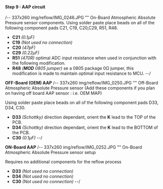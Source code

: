 #### Step 9 : AAP circuit ####

/-- 337x260 img/reflow/IMG_0246.JPG "" On-Board Atmospheric Absolute Pressure sensor components.
Using solder paste place beads on all of the following component pads C21, C19, C20,C29, R51, R48.

- **C21** *(0.1µF)* 
- **C19** *(Not used no connection)*
- **C20** *(47pF)* 
- **C29** *(0.22µF)* 
- **R51** *(470R)* optimal ADC input resistance when used in conjunction with the following modification.	
- **R48** *(**MOD** 0805 jumper)* se a 0805 package 0&ohm; jumper, this modification is made to maintain optimal input resistance to MCU.
--/

**OFF-Board (OEM) AAP**
/-- 337x260 img/reflow/IMG_0250.JPG "" Off-Board Atmospheric Absolute Pressure sensor (Add these components if you plan on having off board AAP sensor : i.e. OEM MAP)

Using solder paste place beads on all of the following component pads D33, D34, C30.

- **D33** *(Schottky)* direction dependant, orient the **K** lead to the TOP of the PCB.
- **D34** *(Schottky)* direction dependant, orient the **K** lead to the BOTTOM of the PCB.
- **C30** *(0.1µF)* 
--/

**ON-Board AAP**
/-- 337x260 img/reflow/IMG_0252.JPG "" On-Board Atmospheric Absolute Pressure sensor setup

Requires no additional components for the reflow process

- **D33** *(Not used no connection)*	
- **D34** *(Not used no connection)*	
- **C30** *(Not used no connection)*
--/	



